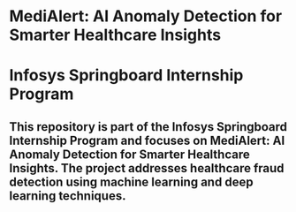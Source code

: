 # MediAlert: AI Anomaly Detection for Smarter Healthcare Insights
# Infosys Springboard Internship Program

## This repository is part of the Infosys Springboard Internship Program and focuses on MediAlert: AI Anomaly Detection for Smarter Healthcare Insights. The project addresses healthcare fraud detection using machine learning and deep learning techniques.

